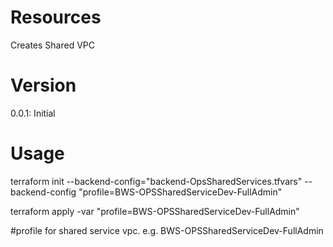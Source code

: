 # Resources
Creates Shared VPC

# Version
0.0.1: Initial

# Usage
terraform init --backend-config="backend-OpsSharedServices.tfvars" --backend-config "profile=BWS-OPSSharedServiceDev-FullAdmin"

terraform apply  -var "profile=BWS-OPSSharedServiceDev-FullAdmin"

#profile for shared service vpc. e.g. BWS-OPSSharedServiceDev-FullAdmin
